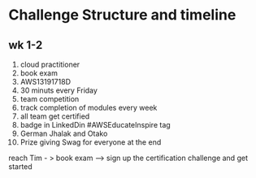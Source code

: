 # Challenge Structure and timeline

## wk 1-2 
1. cloud practitioner 
2. book exam
3. AWS13191718D
4. 30 minuts every Friday
5. team competition
6. track completion of modules every week
7. all team get certified
8. badge in LinkedDin   #AWSEducateInspire tag
9. German Jhalak and Otako
10. Prize giving Swag for everyone at the end
    

reach Tim - > book exam --> sign up the certification challenge and get started
